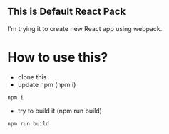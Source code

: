 ## This is Default React Pack
I'm trying it to create new React app using webpack.

# How to use this?

- clone this
- update npm (npm i)

```
npm i

```


- try to build it (npm run build)

```
npm run build

```